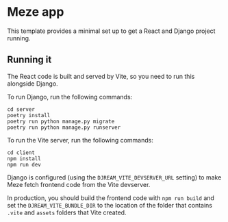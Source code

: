 # Meze app

This template provides a minimal set up to get a React and Django project running.

## Running it

The React code is built and served by Vite, so you need to run this alongside Django.

To run Django, run the following commands:

```
cd server
poetry install
poetry run python manage.py migrate
poetry run python manage.py runserver
```

To run the Vite server, run the following commands:

```
cd client
npm install
npm run dev
```

Django is configured (using the `DJREAM_VITE_DEVSERVER_URL` setting) to make Meze fetch frontend code from the Vite devserver.

In production, you should build the frontend code with `npm run build` and set the `DJREAM_VITE_BUNDLE_DIR` to the location of the folder that contains `.vite` and `assets` folders that Vite created.
